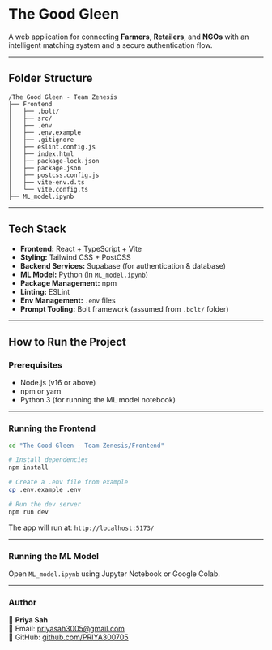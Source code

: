 # The Good Gleen

A web application for connecting **Farmers**, **Retailers**, and **NGOs** with an intelligent matching system and a secure authentication flow.

---

## Folder Structure

```
/The Good Gleen - Team Zenesis
├── Frontend
│   ├── .bolt/
│   ├── src/
│   ├── .env
│   ├── .env.example
│   ├── .gitignore
│   ├── eslint.config.js
│   ├── index.html
│   ├── package-lock.json
│   ├── package.json
│   ├── postcss.config.js
│   ├── vite-env.d.ts
│   └── vite.config.ts
├── ML_model.ipynb
```

---

## Tech Stack

- **Frontend:** React + TypeScript + Vite  
- **Styling:** Tailwind CSS + PostCSS  
- **Backend Services:** Supabase (for authentication & database)  
- **ML Model:** Python (in `ML_model.ipynb`)  
- **Package Management:** npm  
- **Linting:** ESLint  
- **Env Management:** `.env` files  
- **Prompt Tooling:** Bolt framework (assumed from `.bolt/` folder)

---

## How to Run the Project

### Prerequisites

- Node.js (v16 or above)
- npm or yarn
- Python 3 (for running the ML model notebook)

---

### Running the Frontend

```bash
cd "The Good Gleen - Team Zenesis/Frontend"

# Install dependencies
npm install

# Create a .env file from example
cp .env.example .env

# Run the dev server
npm run dev
```

The app will run at: `http://localhost:5173/`

---

### Running the ML Model

Open `ML_model.ipynb` using Jupyter Notebook or Google Colab.

---

### **Author**  
👤 **Priya Sah**  
📧 Email: priyasah3005@gmail.com  
🔗 GitHub: [github.com/PRIYA300705](https://github.com/PRIYA300705) 
